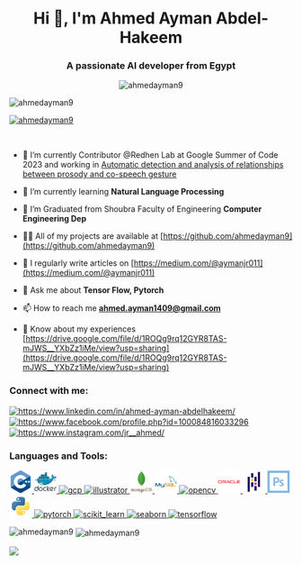 <h1 align="center">Hi 👋, I'm Ahmed Ayman Abdel-Hakeem</h1>
<h3 align="center">A passionate AI developer from Egypt</h3>
<p align="center"> <img src="https://github.com/ahmedayman9/readme_profile/blob/main/programmer%20(1).gif" alt="ahmedayman9"width="600" height="400" /> </p>

<p align="left"> <img src="https://komarev.com/ghpvc/?username=ahmedayman9&label=Profile%20views&color=0e75b6&style=flat" alt="ahmedayman9" /> </p>

<p align="left"> <a href="https://github.com/ryo-ma/github-profile-trophy"><img src="https://github-profile-trophy.vercel.app/?username=ahmedayman9" alt="ahmedayman9" /></a> </p>

<p align="left"> <a href="https://twitter.com/" target="blank"><img src="https://img.shields.io/twitter/follow/?logo=twitter&style=for-the-badge" alt="" /></a> </p>

- 🔭 I’m currently Contributor @Redhen Lab at Google Summer of Code 2023 and working in [Automatic detection and analysis of relationships between prosody and co-speech gesture](https://github.com/ahmedayman9/GSOC23_Redhenlab/tree/main)

- 🌱 I’m currently learning **Natural Language Processing**

- 👯 I’m Graduated from Shoubra Faculty of Engineering **Computer Engineering Dep**

- 👨‍💻 All of my projects are available at [https://github.com/ahmedayman9](https://github.com/ahmedayman9)

- 📝 I regularly write articles on [https://medium.com/@aymanjr011](https://medium.com/@aymanjr011)

- 💬 Ask me about **Tensor Flow, Pytorch**

- 📫 How to reach me **ahmed.ayman1409@gmail.com**

- 📄 Know about my experiences [https://drive.google.com/file/d/1ROQg9rq12GYR8TAS-mJWS__YXbZz1iMe/view?usp=sharing](https://drive.google.com/file/d/1ROQg9rq12GYR8TAS-mJWS__YXbZz1iMe/view?usp=sharing)

<h3 align="left">Connect with me:</h3>
<p align="left">
<a href="https://linkedin.com/in/https://www.linkedin.com/in/ahmed-ayman-abdelhakeem/" target="blank"><img align="center" src="https://raw.githubusercontent.com/rahuldkjain/github-profile-readme-generator/master/src/images/icons/Social/linked-in-alt.svg" alt="https://www.linkedin.com/in/ahmed-ayman-abdelhakeem/" height="30" width="40" /></a>
<a href="https://fb.com/https://www.facebook.com/profile.php?id=100084816033296" target="blank"><img align="center" src="https://raw.githubusercontent.com/rahuldkjain/github-profile-readme-generator/master/src/images/icons/Social/facebook.svg" alt="https://www.facebook.com/profile.php?id=100084816033296" height="30" width="40" /></a>
<a href="https://instagram.com/https://www.instagram.com/jr__ahmed/" target="blank"><img align="center" src="https://raw.githubusercontent.com/rahuldkjain/github-profile-readme-generator/master/src/images/icons/Social/instagram.svg" alt="https://www.instagram.com/jr__ahmed/" height="30" width="40" /></a>
</p>

<h3 align="left">Languages and Tools:</h3>
<p align="left"> <a href="https://www.w3schools.com/cpp/" target="_blank" rel="noreferrer"> <img src="https://raw.githubusercontent.com/devicons/devicon/master/icons/cplusplus/cplusplus-original.svg" alt="cplusplus" width="40" height="40"/> </a> <a href="https://www.docker.com/" target="_blank" rel="noreferrer"> <img src="https://raw.githubusercontent.com/devicons/devicon/master/icons/docker/docker-original-wordmark.svg" alt="docker" width="40" height="40"/> </a> <a href="https://cloud.google.com" target="_blank" rel="noreferrer"> <img src="https://www.vectorlogo.zone/logos/google_cloud/google_cloud-icon.svg" alt="gcp" width="40" height="40"/> </a> <a href="https://www.adobe.com/in/products/illustrator.html" target="_blank" rel="noreferrer"> <img src="https://www.vectorlogo.zone/logos/adobe_illustrator/adobe_illustrator-icon.svg" alt="illustrator" width="40" height="40"/> </a> <a href="https://www.mongodb.com/" target="_blank" rel="noreferrer"> <img src="https://raw.githubusercontent.com/devicons/devicon/master/icons/mongodb/mongodb-original-wordmark.svg" alt="mongodb" width="40" height="40"/> </a> <a href="https://www.mysql.com/" target="_blank" rel="noreferrer"> <img src="https://raw.githubusercontent.com/devicons/devicon/master/icons/mysql/mysql-original-wordmark.svg" alt="mysql" width="40" height="40"/> </a> <a href="https://opencv.org/" target="_blank" rel="noreferrer"> <img src="https://www.vectorlogo.zone/logos/opencv/opencv-icon.svg" alt="opencv" width="40" height="40"/> </a> <a href="https://www.oracle.com/" target="_blank" rel="noreferrer"> <img src="https://raw.githubusercontent.com/devicons/devicon/master/icons/oracle/oracle-original.svg" alt="oracle" width="40" height="40"/> </a> <a href="https://pandas.pydata.org/" target="_blank" rel="noreferrer"> <img src="https://raw.githubusercontent.com/devicons/devicon/2ae2a900d2f041da66e950e4d48052658d850630/icons/pandas/pandas-original.svg" alt="pandas" width="40" height="40"/> </a> <a href="https://www.photoshop.com/en" target="_blank" rel="noreferrer"> <img src="https://raw.githubusercontent.com/devicons/devicon/master/icons/photoshop/photoshop-line.svg" alt="photoshop" width="40" height="40"/> </a> <a href="https://www.python.org" target="_blank" rel="noreferrer"> <img src="https://raw.githubusercontent.com/devicons/devicon/master/icons/python/python-original.svg" alt="python" width="40" height="40"/> </a> <a href="https://pytorch.org/" target="_blank" rel="noreferrer"> <img src="https://www.vectorlogo.zone/logos/pytorch/pytorch-icon.svg" alt="pytorch" width="40" height="40"/> </a> <a href="https://scikit-learn.org/" target="_blank" rel="noreferrer"> <img src="https://upload.wikimedia.org/wikipedia/commons/0/05/Scikit_learn_logo_small.svg" alt="scikit_learn" width="40" height="40"/> </a> <a href="https://seaborn.pydata.org/" target="_blank" rel="noreferrer"> <img src="https://seaborn.pydata.org/_images/logo-mark-lightbg.svg" alt="seaborn" width="40" height="40"/> </a> <a href="https://www.tensorflow.org" target="_blank" rel="noreferrer"> <img src="https://www.vectorlogo.zone/logos/tensorflow/tensorflow-icon.svg" alt="tensorflow" width="40" height="40"/> </a> </p>

<p><img align="left" src="https://github-readme-stats.vercel.app/api/top-langs?username=ahmedayman9&show_icons=true&locale=en&layout=compact" alt="ahmedayman9" /></p>

<p>&nbsp;<img align="center" src="https://github-readme-stats.vercel.app/api?username=ahmedayman9&show_icons=true&locale=en" alt="ahmedayman9" /></p>

<p><img align="center" src="https://github-readme-streak-stats.herokuapp.com/?user=ahmedayman9&" /></p>
